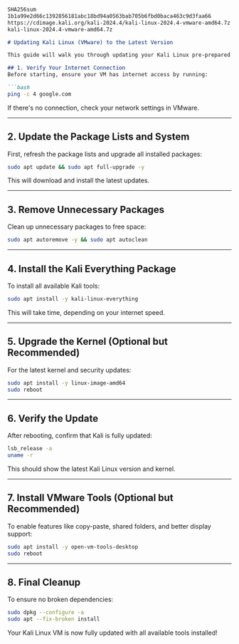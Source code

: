 ```md
SHA256sum
1b1a99e2d66c1392856181abc18bd94a0563bab705b6fbd0baca463c9d3faa66
https://cdimage.kali.org/kali-2024.4/kali-linux-2024.4-vmware-amd64.7z
kali-linux-2024.4-vmware-amd64.7z
```

```md
# Updating Kali Linux (VMware) to the Latest Version

This guide will walk you through updating your Kali Linux pre-prepared VMware image to the latest possible version and installing all available packages.

## 1. Verify Your Internet Connection
Before starting, ensure your VM has internet access by running:

```bash
ping -c 4 google.com
```

If there's no connection, check your network settings in VMware.

---

## 2. Update the Package Lists and System
First, refresh the package lists and upgrade all installed packages:

```bash
sudo apt update && sudo apt full-upgrade -y
```

This will download and install the latest updates.

---

## 3. Remove Unnecessary Packages
Clean up unnecessary packages to free space:

```bash
sudo apt autoremove -y && sudo apt autoclean
```

---

## 4. Install the Kali Everything Package
To install all available Kali tools:

```bash
sudo apt install -y kali-linux-everything
```

This will take time, depending on your internet speed.

---

## 5. Upgrade the Kernel (Optional but Recommended)
For the latest kernel and security updates:

```bash
sudo apt install -y linux-image-amd64
sudo reboot
```

---

## 6. Verify the Update
After rebooting, confirm that Kali is fully updated:

```bash
lsb_release -a
uname -r
```

This should show the latest Kali Linux version and kernel.

---

## 7. Install VMware Tools (Optional but Recommended)
To enable features like copy-paste, shared folders, and better display support:

```bash
sudo apt install -y open-vm-tools-desktop
sudo reboot
```

---

## 8. Final Cleanup
To ensure no broken dependencies:

```bash
sudo dpkg --configure -a
sudo apt --fix-broken install
```

Your Kali Linux VM is now fully updated with all available tools installed!
```

